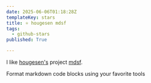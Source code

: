 ```yaml
---
date: 2025-06-06T01:18:28Z
templateKey: stars
title: ⭐ hougesen mdsf
tags:
  - github-stars
published: True

---
```


I like [hougesen's](https://github.com/hougesen) project [mdsf](https://github.com/hougesen/mdsf).

Format markdown code blocks using your favorite tools
